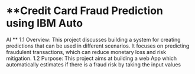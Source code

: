 # **Credit Card Fraud Prediction using IBM Auto
AI
**
1.1 Overview:
This project discusses building a system for creating predictions that can be used in different
scenarios. It focuses on predicting fraudulent transactions, which can reduce monetary loss and
risk mitigation.
1.2 Purpose:
This project aims at building a web App which automatically estimates if there is a fraud risk by
taking the input values
